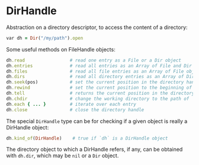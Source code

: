 # DirHandle

Abstraction on a directory descriptor, to access the content of a directory:

```ruby
var dh = Dir("/my/path").open
```

Some useful methods on FileHandle objects:

```ruby
dh.read                 # read one entry as a File or a Dir object
dh.entries              # read all entries as an Array of File and Dir objects
dh.files                # read all file entries as an Array of File objects
dh.dirs                 # read all directory entries as an Array of Dir objects
dh.seek(pos)            # set the current position in the directory handle
dh.rewind               # set the current position to the beginning of the directory
dh.tell                 # returns the current position in the directory handle
dh.chdir                # change the working directory to the path of `dh`
dh.each { ... }         # iterate over each entry
dh.close                # close the directory handle
```

The special `DirHandle` type can be for checking if a given object is really a DirHandle object:

```ruby
dh.kind_of(DirHandle)    # true if `dh` is a DirHandle object
```

The directory object to which a DirHandle refers, if any, can be obtained with `dh.dir`, which may be `nil` or a `Dir` object.

